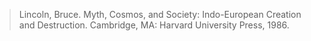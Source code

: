 > Lincoln, Bruce. Myth, Cosmos, and Society: Indo-European Creation and Destruction. Cambridge, MA: Harvard University Press, 1986.
